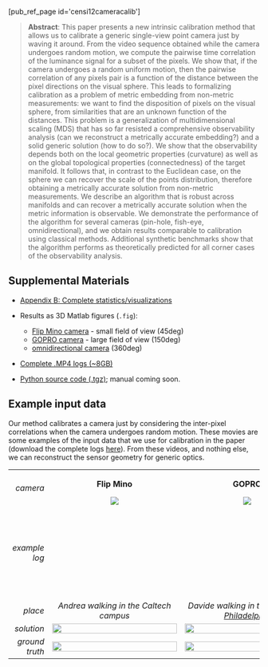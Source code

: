 [pub_ref_page id='censi12cameracalib']

> **Abstract**: This paper presents a new intrinsic calibration method that allows us to calibrate a generic single-view point camera just by waving it around. From the video sequence obtained while the camera undergoes random motion, we compute the pairwise time correlation of the luminance signal for a subset of the pixels. We show that, if the camera undergoes a random uniform motion, then the pairwise correlation of any pixels pair is a function of the distance between the pixel directions on the visual sphere. This leads to formalizing calibration as a problem of metric embedding from non-metric measurements: we want to find the disposition of pixels on the visual sphere, from similarities that are an unknown function of the distances. This problem is a generalization of multidimensional scaling (MDS) that has so far resisted a comprehensive observability analysis (can we reconstruct a metrically accurate embedding?) and a solid generic solution (how to do so?). We show that the observability depends both on the local geometric properties (curvature) as well as on the global topological properties (connectedness) of the target manifold. It follows that, in contrast to the Euclidean case, on the sphere we can recover the scale of the points distribution, therefore obtaining a metrically accurate solution from non-metric measurements. We describe an algorithm that is robust across manifolds and can recover a metrically accurate solution when the metric information is observable. We demonstrate the performance of the algorithm for several cameras (pin-hole, fish-eye, omnidirectional), and we obtain results comparable to calibration using classical methods. Additional synthetic benchmarks show that the algorithm performs as theoretically predicted for all corner cases of the observability analysis.



## Supplemental Materials

- [Appendix B: Complete statistics/visualizations][tables]

- Results as 3D Matlab figures (``.fig``):

  - [Flip Mino camera][mino_fig] - small field of view (45deg)
  - [GOPRO camera][gopro_fig] - large field of view (150deg)
  - [omnidirectional camera][omni_fig] (360deg)

- [Complete .MP4 logs (~8GB)][logs]
- [Python source code (.tgz)][source]; manual coming soon.

[tables]: https://purl.org/censi/research/2012-camera_calibration/2012-camera_calibration-tables.pdf
[source]: https://purl.org/censi/research/2012-camera_calibration/20120101-calib_env-snapshot.tgz
[logs]: https://purl.org/censi/research/2012-camera_calibration/logs/
[mino_fig]: https://purl.org/censi/research/2012-camera_calibration/mino.fig
[gopro_fig]: https://purl.org/censi/research/2012-camera_calibration/GOPRb.fig
[omni_fig]: https://purl.org/censi/research/2012-camera_calibration/omni.fig

<a name='media'></a>
## Example input data

Our method calibrates a camera just by considering the inter-pixel correlations
when the camera undergoes random motion.
These movies are some examples of the input data that we use for calibration
in the paper (download the complete logs [here][logs]).
From these videos, and nothing else, we can reconstruct the sensor geometry
for generic optics.

<style type='text/css'>
table tr#head td { font-weight: bold; text-align: center;}
table tr#where td { font-style: italic; text-align: center;}
table td.what {
    vertical-align: middle;
    font-style: italic !important;
    font-weight: normal !important;
    text-align: right !important;
}
tr.distribution td img {
  width: 100%;
}
</style>
<div style='text-align: center'>
<table>
<tr id='head'>
<td class="what">camera</td>
<td>
    <p>Flip Mino</p>
    <img src='https://purl.org/censi/research/2012-camera_calibration/images/flip_small.jpg'/>
</td>
<td>
    <p>GOPRO</p>
    <img src='https://purl.org/censi/research/2012-camera_calibration/images/gopro_small.jpg'/>
</td>
<td>
    <p>Omnidirectional camera</p>
    <img src='https://purl.org/censi/research/2012-camera_calibration/images/omni_small.jpg'/>
</td>
</tr>
<tr>
  <td class="what">example log</td>
  <td>
  <object width="250" height="180"><param name="allowfullscreen" value="true" /><param name="allowscriptaccess" value="always" /><param name="movie" value="https://vimeo.com/moogaloop.swf?clip_id=33842986&amp;server=vimeo.com&amp;show_title=0&amp;show_byline=0&amp;show_portrait=0&amp;color=00adef&amp;fullscreen=1&amp;autoplay=0&amp;loop=1" /><embed src="https://vimeo.com/moogaloop.swf?clip_id=33842986&amp;server=vimeo.com&amp;show_title=0&amp;show_byline=0&amp;show_portrait=0&amp;color=00adef&amp;fullscreen=1&amp;autoplay=0&amp;loop=1" type="application/x-shockwave-flash" allowfullscreen="true" allowscriptaccess="always" width="250" height="180"></embed></object>
  </td>
  <td>
  <object width="250" height="180"><param name="allowfullscreen" value="true" /><param name="allowscriptaccess" value="always" /><param name="movie" value="https://vimeo.com/moogaloop.swf?clip_id=33842992&amp;server=vimeo.com&amp;show_title=0&amp;show_byline=0&amp;show_portrait=0&amp;color=00adef&amp;fullscreen=1&amp;autoplay=0&amp;loop=1" /><embed src="https://vimeo.com/moogaloop.swf?clip_id=33842992&amp;server=vimeo.com&amp;show_title=0&amp;show_byline=0&amp;show_portrait=0&amp;color=00adef&amp;fullscreen=1&amp;autoplay=0&amp;loop=1" type="application/x-shockwave-flash" allowfullscreen="true" allowscriptaccess="always" width="250" height="180"></embed></object>
  </td>
  <td>
  <object width="250" height="180"><param name="allowfullscreen" value="true" /><param name="allowscriptaccess" value="always" /><param name="movie" value="https://vimeo.com/moogaloop.swf?clip_id=33843143&amp;server=vimeo.com&amp;show_title=0&amp;show_byline=0&amp;show_portrait=0&amp;color=00adef&amp;fullscreen=1&amp;autoplay=0&amp;loop=1" /><embed src="https://vimeo.com/moogaloop.swf?clip_id=33843143&amp;server=vimeo.com&amp;show_title=0&amp;show_byline=0&amp;show_portrait=0&amp;color=00adef&amp;fullscreen=1&amp;autoplay=0&amp;loop=1" type="application/x-shockwave-flash" allowfullscreen="true" allowscriptaccess="always" width="250" height="180"></embed></object>
  </td>
</tr>
<tr id='where'>
  <td class="what">place</td>
  <td>Andrea walking in the Caltech campus</td>
  <td>Davide walking in the <a href="http://www.youtube.com/watch?v=4z2DtNW79sQ">streets of Philadelphia</a></td>
  <td>Davide indoor shaking it like a polaroid picture</td>
</tr>
<tr id='solution' class='distribution'>
    <td class="what">solution</td>
    <td>
       <a href="https://purl.org/censi/research/2012-camera_calibration/stats/images/mino-grid24-corr-m-CBC3dw-final-solution-S-aligned.pdf">
      <img src="https://purl.org/censi/research/2012-camera_calibration/stats/images/mino-grid24-corr-m-CBC3dw-final-solution-S-aligned-png.png"/>
      </a>
    </td>
    <td>
       <a href="https://purl.org/censi/research/2012-camera_calibration/stats/images/GOPRb-grid24-corr-m-CBC3dw-final-solution-S-aligned.pdf">
      <img src="https://purl.org/censi/research/2012-camera_calibration/stats/images/GOPRb-grid24-corr-m-CBC3dw-final-solution-S-aligned-png.png"/>
      </a>
    </td>
    <td>
      <a href="https://purl.org/censi/research/2012-camera_calibration/stats/images/omni-grid8-corr-m-CBC3dw-final-solution-S-aligned.pdf">
      <img src="https://purl.org/censi/research/2012-camera_calibration/stats/images/omni-grid8-corr-m-CBC3dw-final-solution-S-aligned-png.png"/>
    </a>
    </td>
</tr>
<tr id='groundtruth' class='distribution'>
    <td class="what">ground truth</td>
    <td>
      <a href="https://purl.org/censi/research/2012-camera_calibration/stats/images/mino-grid24-corr-m-CBC3dw-final-solution-true-S.pdf">
      <img src="https://purl.org/censi/research/2012-camera_calibration/stats/images/mino-grid24-corr-m-CBC3dw-final-solution-true-S-png.png"/>
    </a>
    </td>
    <td>
      <a href="https://purl.org/censi/research/2012-camera_calibration/stats/images/GOPRb-grid24-corr-m-CBC3dw-final-solution-true-S.pdf">
      <img src="https://purl.org/censi/research/2012-camera_calibration/stats/images/GOPRb-grid24-corr-m-CBC3dw-final-solution-true-S-png.png"/>
      </a>
    </td>
    <td>
      <a href="https://purl.org/censi/research/2012-camera_calibration/stats/images/omni-grid8-corr-m-CBC3dw-final-solution-true-S.pdf">
      <img src="https://purl.org/censi/research/2012-camera_calibration/stats/images/omni-grid8-corr-m-CBC3dw-final-solution-true-S-png.png"/>
    </a>
    </td>
</table>
</div>
